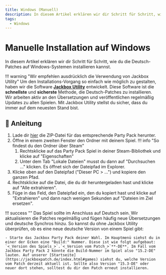 ```yaml
---
title: Windows (Manuell)
description: In diesem Artikel erklären wir dir Schritt für Schritt, wie du die Deutsch-Patches auf Windows-Systemen installieren kannst.
tags:
  - Windows
---
```


# Manuelle Installation auf Windows

In diesem Artikel erklären wir dir Schritt für Schritt, wie du die Deutsch-Patches auf Windows-Systemen installieren kannst.

!!! warning "Wir empfehlen ausdrücklich die Verwendung von Jackbox Utility"
    Um den Installations-Vorgang so einfach wie möglich zu gestalten, haben wir die Software [**Jackbox Utility**](https://jackboxpatch.de/Manual-Download.html) entwickelt. Diese Software ist die **schnellste** und **sicherste** Methode, die Deutsch-Patches zu installieren.
    <br>
    Wir arbeiten aktiv an den Übersetzungen und veröffentlichen regelmäßig Updates zu allen Spielen. Mit Jackbox Utility stellst du sicher, dass du immer auf dem neuesten Stand bist.

## :blue_book: Anleitung

1. Lade dir [hier](https://jackboxpatch.de/Manual-Download.html#download) die ZIP-Datei für das entsprechende Party Pack herunter.
2. Öffne in einem zweiten Fenster den Ordner mit deinem Spiel.
!!! info "So findest du den Ordner über Steam"
    1. Rechtsklicke auf das Party Pack Spiel in deiner Steam-Bibliothek und klicke auf "Eigenschaften"
    2. Unter dem Tab "Lokale Dateien" musst du dann auf "Durchsuchen ..." klicken. Es öffnet sich der Dateipfad im Explorer.
3. Klicke oben auf den Dateipfad ("Dieser PC \> ...") und kopiere den ganzen Pfad.
4. Rechtsklicke auf die Datei, die du dir heruntergeladen hast und klicke auf "Alle extrahieren".
5. Füge in das Feld, den Dateipfad ein, den du kopiert hast und klicke auf "Extrahieren" und dann nach wenigen Sekunden auf "Dateien im Ziel ersetzen".  

!!! success ""
    Das Spiel sollte im Anschluss auf Deutsch sein. Wir aktualisieren die Patches regelmäßig und fügen häufig neue Übersetzungen und deutsche Synchros hinzu. So kannst du ohne Jackbox Utility überprüfen, ob es eine neue deutsche Version von einem Spiel gibt:  

    - Starte das Jackbox Party Pack deiner Wahl. Im Hauptmenü siehst du in einer der Ecken eine "Build:" Nummer. Diese ist wie folgt aufgebaut:  
    `<_Version des Spiels_>`.`<_Version vom Patch_>`**-DE**. Im Fall vom Jackbox Party Pack 2 könnte die Build-Nummer im Spiel also "15.2-DE" lauten. Auf unserer [Startseite](https://jackboxpatch.de/index.html#games) siehst du, welche Version vom Patch derzeit aktuell ist. Sollte also Version "15.3-DE" oder neuer dort stehen, solltest du dir den Patch erneut installieren.